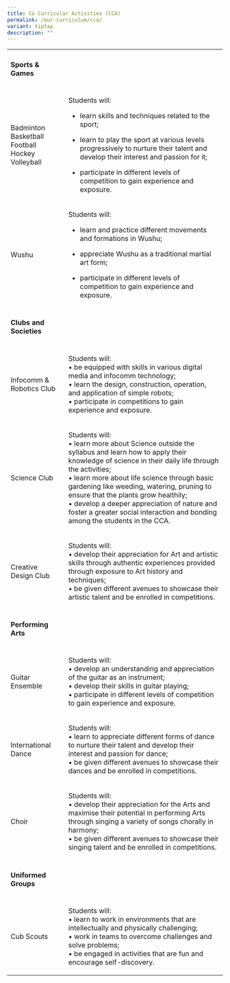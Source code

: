 ```yaml
---
title: Co Curricular Activities (CCA)
permalink: /our-curriculum/cca/
variant: tiptap
description: ""
---
```

<table style="minWidth: 50px">
<colgroup>
<col>
<col>
</colgroup>
<tbody>
<tr>
<td rowspan="1" colspan="1">
<h4><strong>Sports &amp; Games</strong></h4>
</td>
<td rowspan="1" colspan="1">
<p></p>
</td>
</tr>
<tr>
<td rowspan="1" colspan="1">
<p>Badminton
<br>Basketball
<br>Football
<br>Hockey
<br>Volleyball</p>
</td>
<td rowspan="1" colspan="1">
<p>Students will:</p>
<ul data-tight="true" class="tight">
<li>
<p>learn skills and techniques related to the sport;</p>
</li>
<li>
<p>learn to play the sport at various levels progressively to nurture their
talent and develop their interest and passion for it;</p>
</li>
<li>
<p>participate in different levels of competition to gain experience and
exposure.</p>
</li>
</ul>
</td>
</tr>
<tr>
<td rowspan="1" colspan="1">
<p>Wushu</p>
</td>
<td rowspan="1" colspan="1">
<p>Students will:</p>
<ul data-tight="true" class="tight">
<li>
<p>learn and practice different movements and formations in Wushu;</p>
</li>
<li>
<p>appreciate Wushu as a traditional martial art form;</p>
</li>
<li>
<p>participate in different levels of competition to gain experience and
exposure.</p>
</li>
</ul>
</td>
</tr>
<tr>
<td rowspan="1" colspan="1">
<h4><strong>Clubs and Societies</strong></h4>
</td>
<td rowspan="1" colspan="1">
<p></p>
</td>
</tr>
<tr>
<td rowspan="1" colspan="1">
<p>Infocomm &amp; Robotics Club</p>
</td>
<td rowspan="1" colspan="1">
<p>Students will:
<br>• be equipped with skills in various digital media and infocomm technology;
<br>• learn the design, construction, operation, and application of simple
robots;
<br>• participate in competitions to gain experience and exposure.</p>
</td>
</tr>
<tr>
<td rowspan="1" colspan="1">
<p>Science Club</p>
</td>
<td rowspan="1" colspan="1">
<p>Students will:
<br>• learn more about Science outside the syllabus and learn how to apply
their knowledge of science in their daily life through the activities;
<br>• learn more about life science through basic gardening like weeding,
watering, pruning to ensure that the plants grow healthily;
<br>• develop a deeper appreciation of nature and foster a greater social
interaction and bonding among the students in the CCA.</p>
</td>
</tr>
<tr>
<td rowspan="1" colspan="1">
<p>Creative Design Club</p>
</td>
<td rowspan="1" colspan="1">
<p>Students will:
<br>• develop their appreciation for Art and artistic skills through authentic
experiences provided through exposure to Art history and techniques;
<br>• be given different avenues to showcase their artistic talent and be
enrolled in competitions.</p>
</td>
</tr>
<tr>
<td rowspan="1" colspan="1">
<h4><strong>Performing Arts</strong></h4>
</td>
<td rowspan="1" colspan="1">
<p></p>
</td>
</tr>
<tr>
<td rowspan="1" colspan="1">
<p>Guitar Ensemble</p>
</td>
<td rowspan="1" colspan="1">
<p>Students will:
<br>• develop an understanding and appreciation of the guitar as an instrument;
<br>• develop their skills in guitar playing;
<br>• participate in different levels of competition to gain experience and
exposure.</p>
</td>
</tr>
<tr>
<td rowspan="1" colspan="1">
<p>International Dance</p>
</td>
<td rowspan="1" colspan="1">
<p>Students will:
<br>• learn to appreciate different forms of dance to nurture their talent
and develop their interest and passion for dance;
<br>• be given different avenues to showcase their dances and be enrolled
in competitions.</p>
</td>
</tr>
<tr>
<td rowspan="1" colspan="1">
<p>Choir</p>
</td>
<td rowspan="1" colspan="1">
<p>Students will:
<br>• develop their appreciation for the Arts and maximise their potential
in performing Arts through singing a variety of songs chorally in harmony;
<br>• be given different avenues to showcase their singing talent and be enrolled
in competitions.</p>
</td>
</tr>
<tr>
<td rowspan="1" colspan="1">
<h4><strong>Uniformed Groups</strong></h4>
</td>
<td rowspan="1" colspan="1">
<p></p>
</td>
</tr>
<tr>
<td rowspan="1" colspan="1">
<p>Cub Scouts</p>
</td>
<td rowspan="1" colspan="1">
<p>Students will:
<br>• learn to work in environments that are intellectually and physically
challenging;
<br>• work in teams to overcome challenges and solve problems;
<br>• be engaged in activities that are fun and encourage self-discovery.</p>
</td>
</tr>
</tbody>
</table>
<p></p>